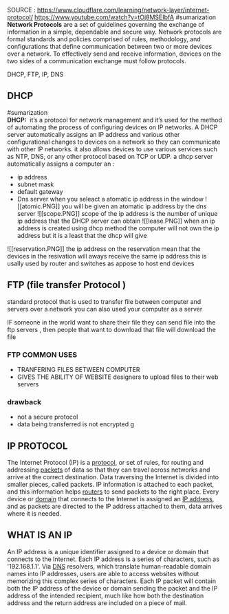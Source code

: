 SOURCE : https://www.cloudflare.com/learning/network-layer/internet-protocol/ https://www.youtube.com/watch?v=tOj8MSEIbfA
#sumarization  
**Network Protocols** are a set of guidelines governing the exchange of information in a simple, dependable and secure way. Network protocols are formal standards and policies comprised of rules, methodology, and configurations that define communication between two or more devices over a network. To effectively send and receive information, devices on the two sides of a communication exchange must follow protocols.

 DHCP, FTP, IP, DNS 
## DHCP 
#sumarization  
**DHCP:** 
it’s a protocol for network management and it’s used for the method of automating the process of configuring devices on IP networks. A DHCP server automatically assigns an IP address and various other configurational changes to devices on a network so they can communicate with other IP networks. it also allows devices to use various services such as NTP, DNS, or any other protocol based on TCP or UDP.
a dhcp server automatically assigns a computer an : 
- ip address 
- subnet mask 
- default gateway 
- Dns server 
when you seleact a atomatic ip address in the  window 
![[atomic.PNG]]
you will be given an atomatic ip address by the dns server 
![[scope.PNG]]
scope of the ip address is the number of unique ip address that the DHCP server can obtain 
![[lease.PNG]] 
when an ip address is created using dhcp method the computer will not own the ip address but it is a least that the dhcp will give 
 
![[reservation.PNG]]
the ip address on the reservation mean that the devices in the resivation will aways receive the same ip address this is usally used by router and switches as appose to host end devices 

## FTP (file transfer Protocol )
standard protocol that is used to transfer file 
between computer and servers over a network 
you can also used your computer as a server 

IF someone in  the world want to share their file they can send file into the ftp servers , then people that want to download that file will download the file 
### FTP COMMON USES 
- TRANFERING FILES BETWEEN COMPUTER 
- GIVES THE ABILITY OF WEBSITE designers to upload files to their web servers 
### drawback 
- not a secure protocol 
- data being transferred is not encrypted g

## IP PROTOCOL 
The Internet Protocol (IP) is a [protocol](https://www.cloudflare.com/learning/network-layer/what-is-a-protocol/), or set of rules, for routing and addressing [packets](https://www.cloudflare.com/learning/network-layer/what-is-a-packet/) of data so that they can travel across networks and arrive at the correct destination. Data traversing the Internet is divided into smaller pieces, called packets. IP information is attached to each packet, and this information helps [routers](https://www.cloudflare.com/learning/network-layer/what-is-a-router/) to send packets to the right place. Every device or [domain](https://www.cloudflare.com/learning/dns/glossary/what-is-a-domain-name/) that connects to the Internet is assigned an [IP address](https://www.cloudflare.com/learning/dns/glossary/what-is-my-ip-address/), and as packets are directed to the IP address attached to them, data arrives where it is needed.
## WHAT IS AN IP 
An IP address is a unique identifier assigned to a device or domain that connects to the Internet. Each IP address is a series of characters, such as '192.168.1.1'. Via [DNS](https://www.cloudflare.com/learning/dns/what-is-dns/) resolvers, which translate human-readable domain names into IP addresses, users are able to access websites without memorizing this complex series of characters. Each IP packet will contain both the IP address of the device or domain sending the packet and the IP address of the intended recipient, much like how both the destination address and the return address are included on a piece of mail.
